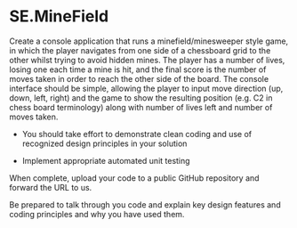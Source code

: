 # SE.MineField

Create a console application that runs a minefield/minesweeper style game, in which the player navigates from one side of a chessboard grid to the other whilst trying to avoid hidden mines. The player has a number of lives, losing one each time a mine is hit, and the final score is the number of moves taken in order to reach the other side of the board. The console interface should be simple, allowing the player to input move direction (up, down, left, right) and the game to show the resulting position (e.g. C2 in chess board terminology) along with number of lives left and number of moves taken.

* You should take effort to demonstrate clean coding and use of recognized design principles in your solution

* Implement appropriate automated unit testing

When complete, upload your code to a public GitHub repository and forward the URL to us.

Be prepared to talk through you code and explain key design features and coding principles and why you have used them.

